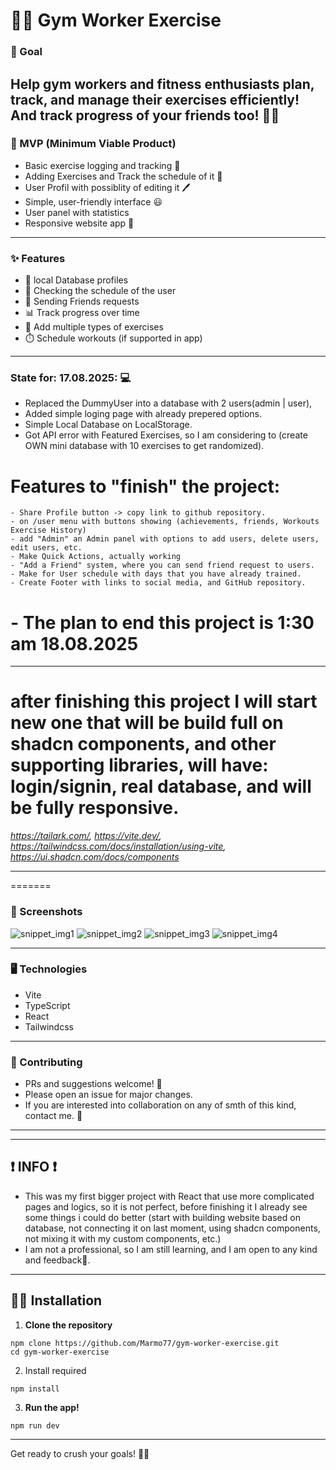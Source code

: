 # 🏋️‍♂️ Gym Worker Exercise

### 🎯 Goal
Help gym workers and fitness enthusiasts plan, track, and manage their exercises efficiently!
And track progress of your friends too! 🪩🥳
---


### 🚀 MVP (Minimum Viable Product)
- Basic exercise logging and tracking 📒
- Adding Exercises and Track the schedule of it 📶
- User Profil with possiblity of editing it 🖊️
- Simple, user-friendly interface 😃
- User panel with statistics
- Responsive website app 🛜
---

### ✨ Features
- 📂 local Database profiles
- 📝 Checking the schedule of the user
- 💌 Sending Friends requests
- 📊 Track progress over time
- 🏃 Add multiple types of exercises
- ⏱️ Schedule workouts (if supported in app)

---

### State for: 17.08.2025: 💻
- Replaced the DummyUser into a database with 2 users(admin | user),
- Added simple loging page with already prepered options.
- Simple Local Database on LocalStorage.
- Got API error with Featured Exercises, so I am considering to (create OWN mini database with 10 exercises to get randomized).

# Features to "finish" the project:
    - Share Profile button -> copy link to github repository.
    - on /user menu with buttons showing (achievements, friends, Workouts Exercise History)
    - add "Admin" an Admin panel with options to add users, delete users, edit users, etc.
    - Make Quick Actions, actually working
    - "Add a Friend" system, where you can send friend request to users.
    - Make for User schedule with days that you have already trained. 
    - Create Footer with links to social media, and GitHub repository.

# - The plan to end this project is 1:30 am 18.08.2025

----------------------

# after finishing this project I will start new one that will be build full on shadcn components, and other supporting libraries, will have: login/signin, real database, and will be fully responsive. 
*https://tailark.com/, https://vite.dev/,  https://tailwindcss.com/docs/installation/using-vite, https://ui.shadcn.com/docs/components*

----------------



=======
### 📸 Screenshots
![snippet_img1](./public/snippets/snippet1.jpg)
![snippet_img2](public/snippets/snippet2.jpg)
![snippet_img3](public/snippets/snippet3.jpg)
![snippet_img4](public/snippets/snippet4.jpg)

---

### 🖥️ Technologies
- Vite
- TypeScript
- React
- Tailwindcss

---

### 🤝 Contributing
- PRs and suggestions welcome! 🎉
- Please open an issue for major changes.
- If you are interested into collaboration on any of
  smth of this kind, contact me. 🤝
---

------
## ❗ INFO  ❗
- This was my first bigger project with React that use more complicated pages and logics, so it is not perfect, before finishing it I already
see some things i could do better (start with building website based on database, not connecting it on last moment,
using shadcn components, not mixing it with my custom components, etc.)
- I am not a professional, so I am still learning, and I am open to any kind and feedback🥰.
------


## 🧑‍💻 Installation

1. **Clone the repository**
  ```
  npm clone https://github.com/Marmo77/gym-worker-exercise.git
  cd gym-worker-exercise
  ```
2. Install required
  ```
  npm install
  ```
3. **Run the app!**
  ```
  npm run dev
  ```

---

Get ready to crush your goals! 💪🎉
